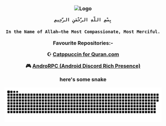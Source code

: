 <h3 align="center">
	<img src="https://raw.githubusercontent.com/mustafakhalaf-git/mustafakhalaf-git/main/Bismillah2.png" width="300" alt="Logo"/></br>
	
	بِسْمِ اللَّهِ الرَّحْمَنِ الرَّحِيمِ
		
	In the Name of Allah—the Most Compassionate, Most Merciful.
Favourite Repositories:-

☪️ [Catppuccin for Quran.com](https://github.com/mustafakhalaf-git/quran)

🎮 [AndroRPC (Android Discord Rich Presence)](https://github.com/mustafakhalaf-git/AndroRPC)

here's some snake

<img src="snake.svg">
</h3>
